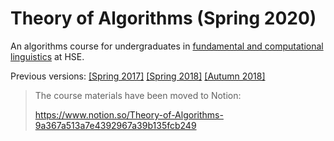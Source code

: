 # Theory of Algorithms (Spring 2020)

An algorithms course for undergraduates in [fundamental and computational linguistics](https://www.hse.ru/en/ba/ling/) at HSE.


Previous versions: [[Spring 2017]](https://github.com/mkuznets/hse-ling-algorithms/tree/2017-spring) [[Spring 2018]](https://github.com/mkuznets/hse-ling-algorithms/tree/2018-spring) [[Autumn 2018]](https://github.com/mkuznets/hse-ling-algorithms/tree/2018-fall)

> The course materials have been moved to Notion:
>
> https://www.notion.so/Theory-of-Algorithms-9a367a513a7e4392967a39b135fcb249
